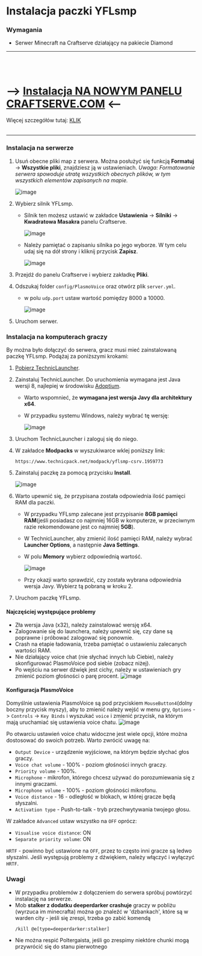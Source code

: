 # Instalacja paczki YFLsmp

### Wymagania

* Serwer Minecraft na Craftserve działający na pakiecie Diamond

<hr><br><br/>

# --> [Instalacja NA NOWYM PANELU CRAFTSERVE.COM](https://craftserve.com/m/yflsmp-s1) <--

Więcej szczegółów tutaj: [KLIK](https://github.com/Craftserve/docs/blob/c3/docs/yflsmp.md)
<br><br><hr/>

<a id="server"></a>
### Instalacja na serwerze

1. Usuń obecne pliki map z serwera. Można posłużyć się funkcją **Formatuj** -> **Wszystkie pliki**, znajdziesz ją w ustawieniach.
   *Uwaga: Formatowanie serwera spowoduje utratę wszystkich obecnych plików, w tym wszystkich elementów zapisanych na mapie.*

   ![image](img/bettermc/format.png)
2. Wybierz silnik YFLsmp.
    - Silnik ten możesz ustawić w zakładce **Ustawienia** -> **Silniki** -> **Kwadratowa Masakra** panelu Craftserve.

      ![image](img/bettermc/select_yfl_engine.png)
    - Należy pamiętać o zapisaniu silnika po jego wyborze. W tym celu udaj się na dół strony i kliknij przycisk **Zapisz**.

      ![image](img/bettermc/save_engine.png)

3. Przejdź do panelu Craftserve i wybierz zakładkę **Pliki**.
4. Odszukaj folder `config/PlasmoVoice` oraz otwórz plik `server.yml`.
   - w polu `udp.port` ustaw wartość pomiędzy 8000 a 10000.
   
     ![image](img/bettermc/voice_udp_port.png)
5. Uruchom serwer.

<a id="client"></a>
### Instalacja na komputerach graczy

By można było dołączyć do serwera, gracz musi mieć zainstalowaną paczkę YFLsmp. Podążaj za poniższymi krokami:
1. [Pobierz TechnicLauncher](https://www.technicpack.net/download).
2. Zainstaluj TechnicLauncher. Do uruchomienia wymagana jest Java wersji 8, najlepiej w środowisku [Adoptium](https://adoptium.net/en-GB/temurin/releases/?version=8).
   - Warto wspomnieć, że **wymagana jest wersja Javy dla architektury x64**.
   - W przypadku systemu Windows, należy wybrać tę wersję:
     
     ![image](img/bettermc/adoptium.png)
3. Uruchom TechnicLauncher i zaloguj się do niego.
4. W zakładce **Modpacks** w wyszukiwarce wklej poniższy link: 
    ```
    https://www.technicpack.net/modpack/yflsmp-csrv.1959773
    ```
5. Zainstaluj paczkę za pomocą przycisku **Install**.

   ![image](img/bettermc/yfl_technic.png)
6. Warto upewnić się, że przypisana została odpowiednia ilość pamięci RAM dla paczki. 
   - W przypadku YFLsmp zalecane jest przypisanie **8GB pamięci RAM**(jeśli posiadasz co najmniej 16GB w komputerze, w przeciwnym razie rekomendowane jest co najmniej **5GB**).
   - W TechnicLauncher, aby zmienić ilość pamięci RAM, należy wybrać **Launcher Options**, a następnie **Java Settings**.
   - W polu **Memory** wybierz odpowiednią wartość.

     ![image](img/bettermc/yfl_technic_ram.png)
   - Przy okazji warto sprawdzić, czy została wybrana odpowiednia wersja Javy. Wybierz tą pobraną w kroku 2.
7. Uruchom paczkę YFLsmp.

#### Najczęściej występujące problemy
   * Zła wersja Java (x32), należy zainstalować wersję x64.
   * Zalogowanie się do launchera, należy upewnić się, czy dane są poprawne i próbować zalogować się ponownie.
   * Crash na etapie ładowania, trzeba pamiętać o ustawieniu zalecanych wartości RAM.
   * Nie działający voice chat (nie słychać innych lub Ciebie), należy skonfigurować PlasmoVoice pod siebie (zobacz niżej).
   * Po wejściu na serwer dźwięk jest cichy, należy w ustawieniach gry zmienić poziom głośności o parę procent.
   ![image](img/bettermc/mastervolume.gif)

#### Konfiguracja PlasmoVoice
Domyślnie ustawienia PlasmoVoice są pod przyciskiem `MouseButton4`(dolny boczny przycisk myszy), aby to zmienić należy wejść w menu gry, `Options` -> `Controls` -> `Key Binds` i wyszukać `voice` i zmienić przycisk, na którym mają uruchamiać się ustawienia voice chatu.
![image](img/bettermc/keybinds.png)

Po otwarciu ustawień voice chatu widoczne jest wiele opcji, które można dostosować do swoich potrzeb. Warto zwrócić uwagę na:
- `Output Device` - urządzenie wyjściowe, na którym będzie słychać głos graczy.
- `Voice chat volume` - 100% - poziom głośności innych graczy.
- `Priority volume` - 100%.
- `Microphone` - mikrofon, którego chcesz używać do porozumiewania się z innymi graczami.
- `Microphone volume` - 100% - poziom głośności mikrofonu.
- `Voice distance` - 16 - odległość w blokach, w której gracze będą słyszalni.
- `Activation type` - Push-to-talk - tryb przechwytywania twojego głosu.

W zakładce `Advanced` ustaw wszystko na `OFF` oprócz:
- `Visualise voice distance`: ON
- `Separate priority volume`: ON

`HRTF` - powinno być ustawione na `OFF`, przez to często inni gracze są ledwo słyszalni.
Jeśli występują problemy z dźwiękiem, należy włączyć i wyłączyć `HRTF`.

### Uwagi
- W przypadku problemów z dołączeniem do serwera spróbuj powtórzyć instalację na serwerze.
- Mob **stalker z dodatku deeperdarker crashuje** graczy w pobliżu (wyrzuca im minecrafta) można go znaleźć w 'dzbankach', które są w warden city - jeśli się zrespi, trzeba go zabić komendą 
   ```
  /kill @e[type=deeperdarker:stalker]
   ```
- Nie można respić Poltergaista, jeśli go zrespimy niektóre chunki mogą przywrócić się do stanu pierwotnego
